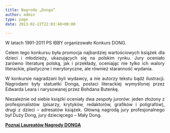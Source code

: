 ```yaml
---
title: Nagroda „Donga”
author: admin
type: page
date: 2013-02-22T22:03:48+00:00

---
```

<p style="text-align: justify;">
  W latach 1991-2011 PS IBBY organizowało Konkurs DONG.
</p>

<p style="text-align: justify;">
  Celem tego konkursu była promocja najbardziej wartościowych książek dla dzieci i młodzieży, ukazujących się na polskim rynku. Jury oceniało zarówno literaturę polską, jak i przekłady, oceniając nie tylko ich walory literackie, plastyczne i merytoryczne, ale również staranność wydania.
</p>

<p style="text-align: justify;">
  W konkursie nagradzani byli wydawcy, a nie autorzy tekstu bądź ilustracji. Nagrodami były statuetki Donga, postaci literackiej wymyślonej przez Edwarda Leara i narysowanej przez Bohdana Butenkę.
</p>

<p style="text-align: justify;">
  Niezależnie od siebie książki oceniały dwa zespoły jurorów: jeden złożony z profesjonalistów (pisarzy, krytyków, redaktorów, grafików i poligrafów), drugi z dzieci &#8211; adresatów książek. Główną nagrodą jury profesjonalnego był Duży Dong, jury dziecięcego &#8211; Mały Dong.
</p>

<a href="http://www.ibby.pl/?page_id=213" target="_blank"><strong>Poznaj Laureatów Nagrody DONGA</strong></a>

&nbsp;

<p style="text-align: justify;">